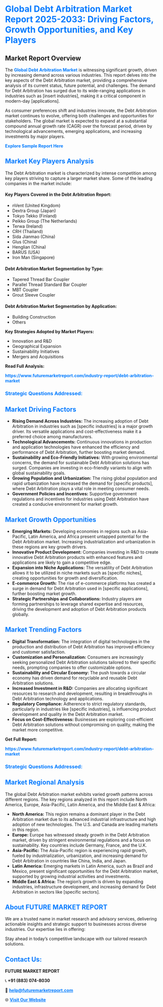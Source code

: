 <h1 style="color: #007BFF;">Global Debt Arbitration Market Report 2025-2033: Driving Factors, Growth Opportunities, and Key Players</h1>

<section id="overview">
<h2>Market Report Overview</h2>
<p>The <a href="https://www.futuremarketreport.com/industry-report/debt-arbitration-market" style="color: #007BFF; text-decoration: none;"><strong>Global Debt Arbitration Market</strong></a> is witnessing significant growth, driven by increasing demand across various industries. This report delves into the key aspects of the Debt Arbitration market, providing a comprehensive analysis of its current status, future potential, and challenges. The demand for Debt Arbitration has surged due to its wide-ranging applications in industries such as [insert industries], making it a critical component in modern-day [applications].</p>
<p>As consumer preferences shift and industries innovate, the Debt Arbitration market continues to evolve, offering both challenges and opportunities for stakeholders. The global market is expected to expand at a substantial compound annual growth rate (CAGR) over the forecast period, driven by technological advancements, emerging applications, and increasing investments by major players.</p>
</section>

<section id="overview">
<p><a href="https://www.futuremarketreport.com/request-sample/reportId=37315" style="color: #007BFF; text-decoration: none;"><strong>Explore Sample Report Here</strong></a></p>
</section>

<section id="key-players">
<h2 style="color: #007BFF;">Market Key Players Analysis</h2>
<p>The Debt Arbitration market is characterized by intense competition among key players striving to capture a larger market share. Some of the leading companies in the market include:</p>
<h4>Key Players Covered in the Debt Arbitration Report:</h4>
<ul><li>nVent (United Kingdom)</li><li>Dextra Group (Japan)</li><li>Tokyo Tekko (Finland)</li><li>Peikko Group (The Netherlands)</li><li>Terwa (Ireland)</li><li>CRH (Thailand)</li><li>Sida Jianmao (China)</li><li>Glus (China)</li><li>Henglian (China)</li><li>BARUS (USA)</li><li>Iron Man (Singapore)</li></ul>
<h4>Debt Arbitration Market Segmentation by Type:</h4>
<ul><li>Tapered Thread Bar Coupler</li><li>Parallel Thread Standard Bar Coupler</li><li>MBT Coupler</li><li>Grout Sleeve Coupler</li></ul>

<h4>Debt Arbitration Market Segmentation by Application:</h4>
<ul><li>Building Construction</li><li>Others</li></ul>
<p><strong>Key Strategies Adopted by Market Players:</strong></p>
<ul>
<li>Innovation and R&D</li>
<li>Geographical Expansion</li>
<li>Sustainability Initiatives</li>
<li>Mergers and Acquisitions</li>
</ul>
</section>

<section>
<p><strong>Read Full Analysis: </strong></p><a href="https://www.futuremarketreport.com/industry-report/debt-arbitration-market" style="color: #007BFF; text-decoration: none;"><strong>https://www.futuremarketreport.com/industry-report/debt-arbitration-market</strong></a>
<h3 style="color: #007BFF;">Strategic Questions Addressed:</h3>
</section>

<section id="driving-factors">
<h2 style="color: #007BFF;">Market Driving Factors</h2>
<ul>
<li><strong>Rising Demand Across Industries:</strong> The increasing adoption of Debt Arbitration in industries such as [specific industries] is a major growth driver. Its versatile applications and cost-effectiveness make it a preferred choice among manufacturers.</li>
<li><strong>Technological Advancements:</strong> Continuous innovations in production and application technologies have enhanced the efficiency and performance of Debt Arbitration, further boosting market demand.</li>
<li><strong>Sustainability and Eco-Friendly Initiatives:</strong> With growing environmental concerns, the demand for sustainable Debt Arbitration solutions has surged. Companies are investing in eco-friendly variants to align with global sustainability goals.</li>
<li><strong>Growing Population and Urbanization:</strong> The rising global population and rapid urbanization have increased the demand for [specific products], where Debt Arbitration plays a vital role in meeting consumer needs.</li>
<li><strong>Government Policies and Incentives:</strong> Supportive government regulations and incentives for industries using Debt Arbitration have created a conducive environment for market growth.</li>
</ul>
</section>

<section id="growth-opportunities">
<h2 style="color: #007BFF;">Market Growth Opportunities</h2>
<ul>
<li><strong>Emerging Markets:</strong> Developing economies in regions such as Asia-Pacific, Latin America, and Africa present untapped potential for the Debt Arbitration market. Increasing industrialization and urbanization in these regions are key growth drivers.</li>
<li><strong>Innovative Product Development:</strong> Companies investing in R&D to create innovative Debt Arbitration products with enhanced features and applications are likely to gain a competitive edge.</li>
<li><strong>Expansion into Niche Applications:</strong> The versatility of Debt Arbitration allows it to be utilized in niche markets such as [specific niches], creating opportunities for growth and diversification.</li>
<li><strong>E-commerce Growth:</strong> The rise of e-commerce platforms has created a surge in demand for Debt Arbitration used in [specific applications], further boosting market growth.</li>
<li><strong>Strategic Partnerships and Collaborations:</strong> Industry players are forming partnerships to leverage shared expertise and resources, driving the development and adoption of Debt Arbitration products globally.</li>
</ul>
</section>

<section id="trending-factors">
<h2 style="color: #007BFF;">Market Trending Factors</h2>
<ul>
<li><strong>Digital Transformation:</strong> The integration of digital technologies in the production and distribution of Debt Arbitration has improved efficiency and customer satisfaction.</li>
<li><strong>Customization and Personalization:</strong> Consumers are increasingly seeking personalized Debt Arbitration solutions tailored to their specific needs, prompting companies to offer customizable options.</li>
<li><strong>Sustainability and Circular Economy:</strong> The push towards a circular economy has driven demand for recyclable and reusable Debt Arbitration solutions.</li>
<li><strong>Increased Investment in R&D:</strong> Companies are allocating significant resources to research and development, resulting in breakthroughs in Debt Arbitration technology and applications.</li>
<li><strong>Regulatory Compliance:</strong> Adherence to strict regulatory standards, particularly in industries like [specific industries], is influencing product development and quality in the Debt Arbitration market.</li>
<li><strong>Focus on Cost-Effectiveness:</strong> Businesses are exploring cost-efficient Debt Arbitration solutions without compromising on quality, making the market more competitive.</li>
</ul>
</section>

<section>
<p><strong>Get Full Report: </strong></p><a href="https://www.futuremarketreport.com/industry-report/debt-arbitration-market" style="color: #007BFF; text-decoration: none;"><strong>https://www.futuremarketreport.com/industry-report/debt-arbitration-market</strong></a>
<h3 style="color: #007BFF;">Strategic Questions Addressed:</h3>
</section>


<section id="regional-analysis">
<h2 style="color: #007BFF;">Market Regional Analysis</h2>
<p>The global Debt Arbitration market exhibits varied growth patterns across different regions. The key regions analyzed in this report include North America, Europe, Asia-Pacific, Latin America, and the Middle East & Africa:</p>
<ul>
<li><strong>North America:</strong> This region remains a dominant player in the Debt Arbitration market due to its advanced industrial infrastructure and high adoption of new technologies. The U.S. and Canada are leading markets in this region.</li>
<li><strong>Europe:</strong> Europe has witnessed steady growth in the Debt Arbitration market, driven by stringent environmental regulations and a focus on sustainability. Key countries include Germany, France, and the U.K.</li>
<li><strong>Asia-Pacific:</strong> The Asia-Pacific region is experiencing rapid growth, fueled by industrialization, urbanization, and increasing demand for Debt Arbitration in countries like China, India, and Japan.</li>
<li><strong>Latin America:</strong> Emerging markets in Latin America, such as Brazil and Mexico, present significant opportunities for the Debt Arbitration market, supported by growing industrial activities and investments.</li>
<li><strong>Middle East & Africa:</strong> The region’s growth is driven by expanding industries, infrastructure development, and increasing demand for Debt Arbitration in sectors like [specific sectors].</li>
</ul>
</section>

<footer>
<h2 style="color: #007BFF;">About FUTURE MARKET REPORT</h2>
<p>We are a trusted name in market research and advisory services, delivering actionable insights and strategic support to businesses across diverse industries. Our expertise lies in offering:</p>

<p>Stay ahead in today’s competitive landscape with our tailored research solutions.</p>

<h2 style="color: #007BFF;">Contact Us:</h2>
<p><strong>FUTURE MARKET REPORT</strong></p>
<p>📞 <strong>+91 (883) 074-8030</strong></p>
<p>📧 <strong><a href="mailto:help@futuremarketreport.com" style="color: #007BFF;">help@futuremarketreport.com</a></strong></p>
<p>🌐 <strong><a href="https://www.futuremarketreport.com/" style="color: #007BFF;">Visit Our Website</a></strong></p>
</footer>